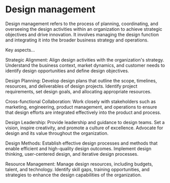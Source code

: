 # Design management

Design management refers to the process of planning, coordinating, and overseeing the design activities within an organization to achieve strategic objectives and drive innovation. It involves managing the design function and integrating it into the broader business strategy and operations.

Key aspects…

Strategic Alignment: Align design activities with the organization's  strategy. Understand the business context, market dynamics, and customer needs to identify design opportunities and define design objectives.

Design Planning: Develop design plans that outline the scope, timelines, resources, and deliverables of design projects. Identify project requirements, set design goals, and allocating appropriate resources.

Cross-functional Collaboration: Work closely with stakeholders such as marketing, engineering, product management, and operations to ensure that design efforts are integrated effectively into the product and process.

Design Leadership: Provide leadership and guidance to design teams. Set a vision, inspire creativity, and promote a culture of excellence. Advocate for design and its value throughout the organization.

Design Methods: Establish effective design processes and methods that enable efficient and high-quality design outcomes. Implement design thinking, user-centered design, and iterative design processes.

Resource Management: Manage design resources, including budgets, talent, and technology. Identify skill gaps, training opportunities, and strategies to enhance the design capabilities of the organization.
